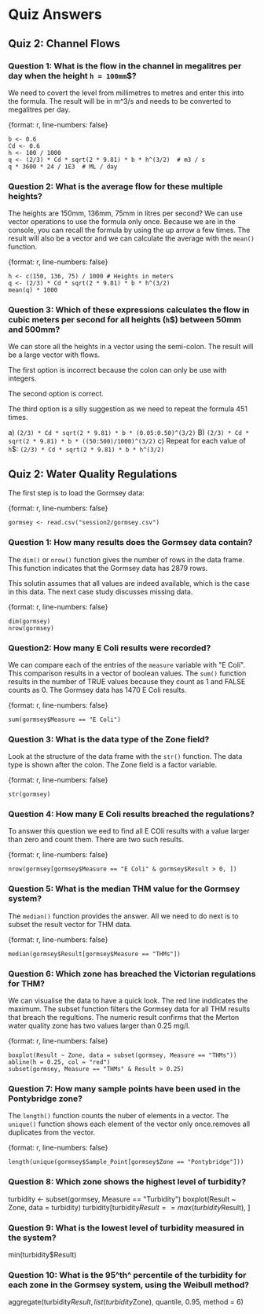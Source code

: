 
# Quiz Answers
## Quiz 2: Channel Flows
### Question 1: What is the flow in the channel in megalitres per day when the height `h = 100mm`$?
We need to covert the level from millimetres to metres and enter this into the formula. The result will be in m^3/s and needs to be converted to megalitres per day.

{format: r, line-numbers: false}
```
b <- 0.6
Cd <- 0.6
h <- 100 / 1000
q <- (2/3) * Cd * sqrt(2 * 9.81) * b * h^(3/2)  # m3 / s
q * 3600 * 24 / 1E3  # ML / day
```

### Question 2: What is the average flow for these multiple heights?
The heights are 150mm, 136mm, 75mm in litres per second? We can use vector operations to use the formula only once. Because we are in the console, you can recall the formula by using the up arrow a few times. The result will also be a vector and we can calculate the average with the `mean()` function.

{format: r, line-numbers: false}
```
h <- c(150, 136, 75) / 1000 # Heights in meters
q <- (2/3) * Cd * sqrt(2 * 9.81) * b * h^(3/2)
mean(q) * 1000
```

### Question 3: Which of these expressions calculates the flow in cubic meters per second for all heights (`h`$) between 50mm and 500mm? 
We can store all the heights in a vector using the semi-colon. The result will be a large vector with flows. 

The first option is incorrect because the colon can only be use with integers.

The second option is correct.

The third option is a silly suggestion as we need to repeat the formula 451 times.

a) `(2/3) * Cd * sqrt(2 * 9.81) * b * (0.05:0.50)^(3/2)`
B) `(2/3) * Cd * sqrt(2 * 9.81) * b * ((50:500)/1000)^(3/2)`
c) Repeat for each value of `h`$: `(2/3) * Cd * sqrt(2 * 9.81) * b * h^(3/2)`

## Quiz 2: Water Quality Regulations
The first step is to load the Gormsey data:

{format: r, line-numbers: false}
```
gormsey <- read.csv("session2/gormsey.csv")
```
### Question 1: How many results does the Gormsey data contain?
The `dim()` or `nrow()` function gives the number of rows in the data frame. This function indicates that the Gormsey data has 2879 rows.

This solutin assumes that all values are indeed available, which is the case in this data. The next case study discusses missing data.

{format: r, line-numbers: false}
```
dim(gormsey)
nrow(gormsey)
```

### Question2: How many E Coli results were recorded?
We can compare each of the entries of the `measure` variable with "E Coli". This comparison results in a vector of boolean values. The `sum()` function results in the number of TRUE values because they count as 1 and FALSE counts as 0. The Gormsey data has 1470 E Coli results.

{format: r, line-numbers: false}
```
sum(gormsey$Measure == "E Coli")
```

### Question 3: What is the data type of the Zone field?
Look at the structure of the data frame with the `str()` function. The data type is shown after the colon. The Zone field is a factor variable.

{format: r, line-numbers: false}
```
str(gormsey)
```

### Question 4: How many E Coli results breached the regulations?
To answer this question we eed to find all E COli results with a value larger than zero and count them. There are two such results.

{format: r, line-numbers: false}
```
nrow(gormsey[gormsey$Measure == "E Coli" & gormsey$Result > 0, ])
```

### Question 5: What is the median THM value for the Gormsey system?
The `median()` function provides the answer. All we need to do next is to subset the result vector for THM data.

{format: r, line-numbers: false}
```
median(gormsey$Result[gormsey$Measure == "THMs"])
```

### Question 6: Which zone has breached the Victorian regulations for THM?
We can visualise the data to have a quick look. The red line inddicates the maximum. 
The subset function filters the Gormsey data for all THM results that breach the regultions. The numeric result confirms that the Merton water quality zone has two values larger than 0.25 mg/l.

{format: r, line-numbers: false}
```
boxplot(Result ~ Zone, data = subset(gormsey, Measure == "THMs"))
abline(h = 0.25, col = "red")
subset(gormsey, Measure == "THMs" & Result > 0.25)
```

### Question 7: How many sample points have been used in the Pontybridge zone?
The `length()` function counts the nuber of elements in a vector. The `unique()` function shows each element of the vector only once.removes all duplicates from the vector.

{format: r, line-numbers: false}
```
length(unique(gormsey$Sample_Point[gormsey$Zone == "Pontybridge"]))
```

### Question 8: Which zone shows the highest level of turbidity?
turbidity <- subset(gormsey, Measure == "Turbidity")
boxplot(Result ~ Zone, data = turbidity)
turbidity[turbidity$Result == max(turbidity$Result), ]

### Question 9: What is the lowest level of turbidity measured in the system?
min(turbidity$Result)

### Question 10: What is the 95^th^ percentile of the turbidity for each zone in the Gormsey system, using the Weibull method?
aggregate(turbidity$Result, list(turbidity$Zone), quantile, 0.95, method = 6)



